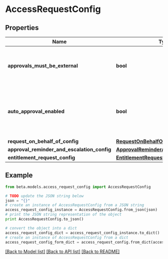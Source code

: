 # AccessRequestConfig


## Properties
Name | Type | Description | Notes
------------ | ------------- | ------------- | -------------
**approvals_must_be_external** | **bool** | If true, then approvals must be processed by external system. | [optional] 
**auto_approval_enabled** | **bool** | If true and requester and reviewer are the same, then automatically approve the approval. | [optional] 
**request_on_behalf_of_config** | [**RequestOnBehalfOfConfig**](RequestOnBehalfOfConfig.md) |  | [optional] 
**approval_reminder_and_escalation_config** | [**ApprovalReminderAndEscalationConfig**](ApprovalReminderAndEscalationConfig.md) |  | [optional] 
**entitlement_request_config** | [**EntitlementRequestConfig1**](EntitlementRequestConfig1.md) |  | [optional] 

## Example

```python
from beta.models.access_request_config import AccessRequestConfig

# TODO update the JSON string below
json = "{}"
# create an instance of AccessRequestConfig from a JSON string
access_request_config_instance = AccessRequestConfig.from_json(json)
# print the JSON string representation of the object
print AccessRequestConfig.to_json()

# convert the object into a dict
access_request_config_dict = access_request_config_instance.to_dict()
# create an instance of AccessRequestConfig from a dict
access_request_config_form_dict = access_request_config.from_dict(access_request_config_dict)
```
[[Back to Model list]](../README.md#documentation-for-models) [[Back to API list]](../README.md#documentation-for-api-endpoints) [[Back to README]](../README.md)


